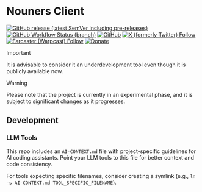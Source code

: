 # Nouners Client

[![GitHub release (latest SemVer including pre-releases)](https://img.shields.io/github/v/release/nouners/nouners?include_prereleases)](https://github.com/nouners/nouners/releases)
[![GitHub Workflow Status (branch)](https://img.shields.io/github/actions/workflow/status/nouners/nouners/build.yml)](https://github.com/nouners/nouners/actions/workflows/build.yml)
[![GitHub](https://img.shields.io/github/license/nouners/nouners)](https://github.com/nouners/nouners/blob/master/LICENSE)
[![X (formerly Twitter) Follow](https://img.shields.io/badge/follow-%40nekofar-ffffff?logo=x&style=flat)](https://x.com/nekofar)
[![Farcaster (Warpcast) Follow](https://img.shields.io/badge/follow-%40nekofar-855DCD.svg?logo=farcaster&logoColor=f5f5f5&style=flat)](https://warpcast.com/nekofar)
[![Donate](https://img.shields.io/badge/donate-nekofar.crypto-a2b9bc?logo=ethereum&logoColor=f5f5f5)](https://ud.me/nekofar.crypto)

> [!IMPORTANT]
> It is advisable to consider it an underdevelopment tool even though it is publicly available now.

> [!WARNING]
> Please note that the project is currently in an experimental phase, and it is subject to significant changes as it
> progresses.


## Development

### LLM Tools

This repo includes an `AI-CONTEXT.md` file with project-specific guidelines for AI coding assistants. Point your LLM tools to this file for better context and code consistency.

For tools expecting specific filenames, consider creating a symlink (e.g., `ln -s AI-CONTEXT.md TOOL_SPECIFIC_FILENAME`).
